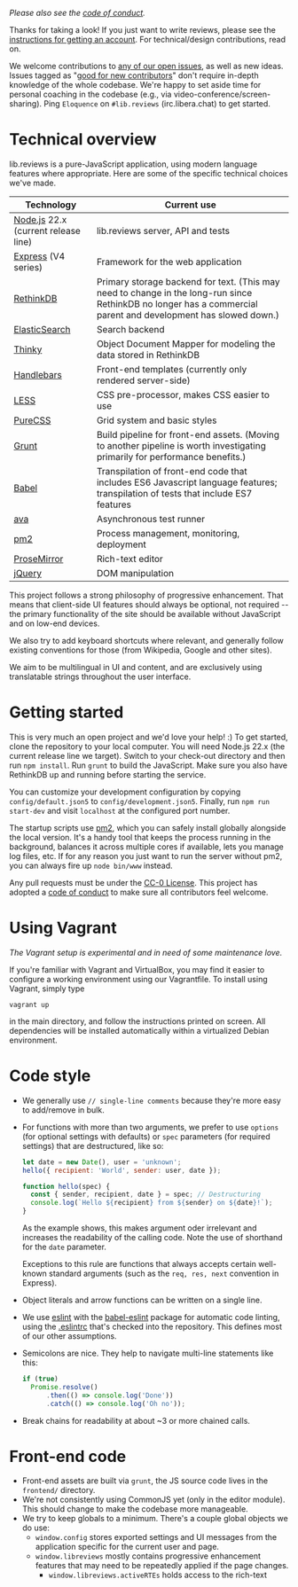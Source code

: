 *Please also see the [code of conduct](https://github.com/eloquence/lib.reviews/blob/master/CODE_OF_CONDUCT.md).*

Thanks for taking a look! If you just want to write reviews, please see the [instructions for getting an account](https://lib.reviews/register). For technical/design contributions, read on.

We welcome contributions to [any of our open issues](https://github.com/eloquence/lib.reviews/issues), as well as new ideas. Issues tagged as "[good for new contributors](https://github.com/eloquence/lib.reviews/issues?q=is%3Aissue+is%3Aopen+label%3A%22good+for+new+contributors%22)" don't require in-depth knowledge of the whole codebase. We're happy to set aside time for personal coaching in the codebase (e.g., via video-conference/screen-sharing). Ping `Eloquence` on `#lib.reviews` (irc.libera.chat) to get started.

# Technical overview

lib.reviews is a pure-JavaScript application, using modern language features where appropriate. Here are some of the specific technical choices we've made.

| Technology                               | Current use                              |
| ---------------------------------------- | ---------------------------------------- |
| [Node.js](https://nodejs.org/en/) 22.x (current release line) | lib.reviews server, API and tests        |
| [Express](https://expressjs.com/) (V4 series) | Framework for the web application        |
| [RethinkDB](https://rethinkdb.com/)      | Primary storage backend for text. (This may need to change in the long-run since RethinkDB no longer has a commercial parent and development has slowed down.) |
| [ElasticSearch](https://www.elastic.co/) | Search backend                           |
| [Thinky](http://thinky.io/)              | Object Document Mapper for modeling the data stored in RethinkDB |
| [Handlebars](http://handlebarsjs.com/)   | Front-end templates (currently only rendered server-side) |
| [LESS](http://lesscss.org/)              | CSS pre-processor, makes CSS easier to use |
| [PureCSS](https://purecss.io/)           | Grid system and basic styles             |
| [Grunt](https://gruntjs.com/)            | Build pipeline for front-end assets. (Moving to another pipeline is worth investigating primarily for performance benefits.) |
| [Babel](https://babeljs.io/)             | Transpilation of front-end code that includes ES6 Javascript language features; transpilation of tests that include ES7 features |
| [ava](https://github.com/avajs/ava)      | Asynchronous test runner                 |
| [pm2](http://pm2.keymetrics.io/)         | Process management, monitoring, deployment |
| [ProseMirror](http://prosemirror.net/)   | Rich-text editor                         |
| [jQuery](https://jquery.com/)            | DOM manipulation                         |

This project follows a strong philosophy of progressive enhancement. That means that client-side UI features should always be optional, not required -- the primary functionality of the site should be available without JavaScript and on low-end devices.

We also try to add keyboard shortcuts where relevant, and generally follow existing conventions for those (from Wikipedia, Google and other sites).

We aim to be multilingual in UI and content, and are exclusively using translatable strings throughout the user interface.

# Getting started

This is very much an open project and we'd love your help! :) To get started, clone the repository to your local computer. You will need Node.js 22.x (the current release line we target). Switch to your check-out directory and then run `npm install`. Run `grunt` to build the JavaScript. Make sure you also have RethinkDB up and running before starting the service.

You can customize your development configuration by copying `config/default.json5` to `config/development.json5`. Finally, run `npm run start-dev` and visit `localhost` at the configured port number.

The startup scripts use [pm2](https://www.npmjs.com/package/pm2), which you can safely install globally alongside the local version. It's a handy tool that keeps the process running in the background, balances it across multiple cores if available, lets you manage log files, etc. If for any reason you just want to run the server without pm2, you can always fire up `node bin/www` instead.

Any pull requests must be under the [CC-0 License](./LICENSE). This project has adopted a [code of conduct](./CODE_OF_CONDUCT.md) to make sure all contributors feel welcome.

# Using Vagrant

*The Vagrant setup is experimental and in need of some maintenance love.*

If you're familiar with Vagrant and VirtualBox, you may find it easier to configure a working environment using our Vagrantfile. To install using Vagrant, simply type

`vagrant up`

in the main directory, and follow the instructions printed on screen. All dependencies will be installed automatically within a virtualized Debian environment.

# Code style

- We generally use `// single-line comments` because they're more easy to add/remove in bulk.

- For functions with more than two arguments, we prefer to use `options` (for optional settings with defaults) or `spec` parameters (for required settings) that are destructured, like so:

  ```javascript
  let date = new Date(), user = 'unknown';
  hello({ recipient: 'World', sender: user, date });

  function hello(spec) {
    const { sender, recipient, date } = spec; // Destructuring
    console.log(`Hello ${recipient} from ${sender} on ${date}!`);
  }
  ```

  As the example shows, this makes argument oder irrelevant and increases the readability of the calling code. Note the use of shorthand for the `date` parameter.

  Exceptions to this rule are functions that always accepts certain well-known standard arguments (such as the `req, res, next` convention in Express).

- Object literals and arrow functions can be written on a single line.

- We use [eslint](http://eslint.org/)  with the [babel-eslint](https://github.com/babel/babel-eslint) package for automatic code linting, using the [.eslintrc](https://github.com/eloquence/lib.reviews/blob/master/.eslintrc.json) that's checked into the repository. This defines most of our other assumptions.

- Semicolons are nice. They help to navigate multi-line statements like this:

  ````javascript
  if (true)
    Promise.resolve()
    	.then(() => console.log('Done'))
    	.catch(() => console.log('Oh no'));
  ````

- Break chains for readability at about ~3 or more chained calls.

# Front-end code

- Front-end assets are built via `grunt`, the JS source code lives in the `frontend/` directory.
- We're not consistently using CommonJS yet (only in the editor module). This should change to make the codebase more manageable.
- We try to keep globals to a minimum. There's a couple global objects we do use:
  - `window.config` stores exported settings and UI messages from the application specific for the current user and page.
  - `window.libreviews` mostly contains progressive enhancement features that may need to be repeatedly applied if the page changes.
    - `window.libreviews.activeRTEs` holds access to the rich-text
